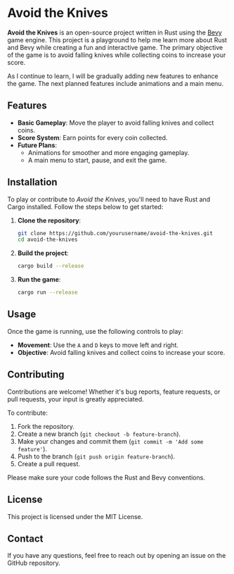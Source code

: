 
# Avoid the Knives

**Avoid the Knives** is an open-source project written in Rust using the [Bevy](https://bevyengine.org/) game engine. This project is a playground to help me learn more about Rust and Bevy while creating a fun and interactive game. The primary objective of the game is to avoid falling knives while collecting coins to increase your score. 

As I continue to learn, I will be gradually adding new features to enhance the game. The next planned features include animations and a main menu.

## Features

- **Basic Gameplay**: Move the player to avoid falling knives and collect coins.
- **Score System**: Earn points for every coin collected.
- **Future Plans**: 
  - Animations for smoother and more engaging gameplay.
  - A main menu to start, pause, and exit the game.

## Installation

To play or contribute to *Avoid the Knives*, you'll need to have Rust and Cargo installed. Follow the steps below to get started:

1. **Clone the repository**:
   ```bash
   git clone https://github.com/yourusername/avoid-the-knives.git
   cd avoid-the-knives
   ```

2. **Build the project**:
   ```bash
   cargo build --release
   ```

3. **Run the game**:
   ```bash
   cargo run --release
   ```

## Usage

Once the game is running, use the following controls to play:

- **Movement**: Use the `A` and `D` keys to move left and right.
- **Objective**: Avoid falling knives and collect coins to increase your score.

## Contributing

Contributions are welcome! Whether it's bug reports, feature requests, or pull requests, your input is greatly appreciated.

To contribute:

1. Fork the repository.
2. Create a new branch (`git checkout -b feature-branch`).
3. Make your changes and commit them (`git commit -m 'Add some feature'`).
4. Push to the branch (`git push origin feature-branch`).
5. Create a pull request.

Please make sure your code follows the Rust and Bevy conventions.

## License

This project is licensed under the MIT License.

## Contact

If you have any questions, feel free to reach out by opening an issue on the GitHub repository.
